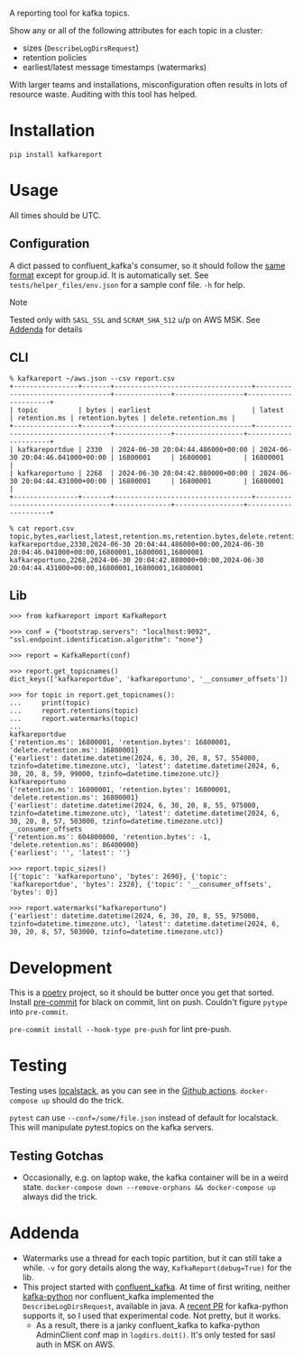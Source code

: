 A reporting tool for kafka topics.

Show any or all of the following attributes for each topic in a cluster:
* sizes (`DescribeLogDirsRequest`)
* retention policies
* earliest/latest message timestamps (watermarks)

With larger teams and installations, misconfiguration often results in
lots of resource waste. Auditing with this tool has helped.

# Installation

`pip install kafkareport`

# Usage

All times should be UTC.

## Configuration
A dict passed to confluent_kafka's consumer, so it should follow the
[same
format](https://docs.confluent.io/platform/current/clients/confluent-kafka-python/html/index.html#pythonclient-configuration)
except for group.id. It is automatically set. See `tests/helper_files/env.json` for a sample conf file. `-h` for help.

> [!NOTE]
> Tested only with `SASL_SSL` and `SCRAM_SHA_512` u/p on AWS MSK. See
> [Addenda](#Addenda) for details


## CLI
```
% kafkareport ~/aws.json --csv report.csv
+----------------+-------+----------------------------------+----------------------------------+--------------+-----------------+---------------------+
| topic          | bytes | earliest                         | latest                           | retention.ms | retention.bytes | delete.retention.ms |
+----------------+-------+----------------------------------+----------------------------------+--------------+-----------------+---------------------+
| kafkareportdue | 2330  | 2024-06-30 20:04:44.486000+00:00 | 2024-06-30 20:04:46.041000+00:00 | 16800001     | 16800001        | 16800001            |
| kafkareportuno | 2268  | 2024-06-30 20:04:42.880000+00:00 | 2024-06-30 20:04:44.431000+00:00 | 16800001     | 16800001        | 16800001            |
+----------------+-------+----------------------------------+----------------------------------+--------------+-----------------+---------------------+

% cat report.csv
topic,bytes,earliest,latest,retention.ms,retention.bytes,delete.retention.ms
kafkareportdue,2330,2024-06-30 20:04:44.486000+00:00,2024-06-30 20:04:46.041000+00:00,16800001,16800001,16800001
kafkareportuno,2268,2024-06-30 20:04:42.880000+00:00,2024-06-30 20:04:44.431000+00:00,16800001,16800001,16800001
```

## Lib
```
>>> from kafkareport import KafkaReport

>>> conf = {"bootstrap.servers": "localhost:9092", "ssl.endpoint.identification.algorithm": "none"}

>>> report = KafkaReport(conf)

>>> report.get_topicnames()
dict_keys(['kafkareportdue', 'kafkareportuno', '__consumer_offsets'])

>>> for topic in report.get_topicnames():
...     print(topic)
...     report.retentions(topic)
...     report.watermarks(topic)
...
kafkareportdue
{'retention.ms': 16800001, 'retention.bytes': 16800001, 'delete.retention.ms': 16800001}
{'earliest': datetime.datetime(2024, 6, 30, 20, 8, 57, 554000, tzinfo=datetime.timezone.utc), 'latest': datetime.datetime(2024, 6, 30, 20, 8, 59, 99000, tzinfo=datetime.timezone.utc)}
kafkareportuno
{'retention.ms': 16800001, 'retention.bytes': 16800001, 'delete.retention.ms': 16800001}
{'earliest': datetime.datetime(2024, 6, 30, 20, 8, 55, 975000, tzinfo=datetime.timezone.utc), 'latest': datetime.datetime(2024, 6, 30, 20, 8, 57, 503000, tzinfo=datetime.timezone.utc)}
__consumer_offsets
{'retention.ms': 604800000, 'retention.bytes': -1, 'delete.retention.ms': 86400000}
{'earliest': '', 'latest': ''}

>>> report.topic_sizes()
[{'topic': 'kafkareportuno', 'bytes': 2690}, {'topic': 'kafkareportdue', 'bytes': 2328}, {'topic': '__consumer_offsets', 'bytes': 0}]

>>> report.watermarks("kafkareportuno")
{'earliest': datetime.datetime(2024, 6, 30, 20, 8, 55, 975000, tzinfo=datetime.timezone.utc), 'latest': datetime.datetime(2024, 6, 30, 20, 8, 57, 503000, tzinfo=datetime.timezone.utc)}
```

# Development
This is a [poetry](https://python-poetry.org/) project, so it should
be butter once you get that sorted. Install
[pre-commit](https://pre-commit.com/) for black on commit, lint on
push. Couldn't figure `pytype` into `pre-commit`.

`pre-commit install --hook-type pre-push` for lint pre-push.

# Testing
Testing uses [localstack](https://www.localstack.cloud/), as you can
see in the [Github
actions](https://github.com/newvoll/kafkareport/actions). `docker-compose
up` should do the trick.

`pytest` can use `--conf=/some/file.json` instead of default for
localstack. This will manipulate pytest.topics on the kafka servers.

## Testing Gotchas
* Occasionally, e.g. on laptop wake, the kafka container will be in a
  weird state. `docker-compose down --remove-orphans && docker-compose
  up` always did the trick.

# Addenda
* Watermarks use a thread for each topic partition, but it can still take a while. `-v` for gory details along the way, `KafkaReport(debug=True)` for the lib.
* This project started with
  [confluent_kafka](https://docs.confluent.io/platform/current/clients/confluent-kafka-python/html/index.html#). At
  time of first writing, neither
  [kafka-python](https://kafka-python.readthedocs.io/en/master/) nor
  confluent_kafka implemented the `DescribeLogDirsRequest`, available
  in java. A [recent
  PR](https://github.com/dpkp/kafka-python/pull/2278) for kafka-python
  supports it, so I used that experimental code. Not pretty, but it
  works.
  - As a result, there is a janky confluent_kafka to kafka-python
    AdminClient conf map in `logdirs.doit()`. It's only tested for
    sasl auth in MSK on AWS.
